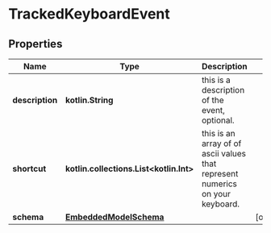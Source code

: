 
# TrackedKeyboardEvent

## Properties
Name | Type | Description | Notes
------------ | ------------- | ------------- | -------------
**description** | **kotlin.String** | this is a description of the event, optional. | 
**shortcut** | **kotlin.collections.List&lt;kotlin.Int&gt;** | this is an array of of ascii values that represent numerics on your keyboard. | 
**schema** | [**EmbeddedModelSchema**](EmbeddedModelSchema) |  |  [optional]



